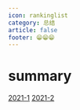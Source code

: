 ```yaml
---
icon: rankinglist
category: 总结
article: false
footer: 😁😁😁
---
```


# summary

[2021-1](2021-1.md)
[2021-2](2021-2.md)